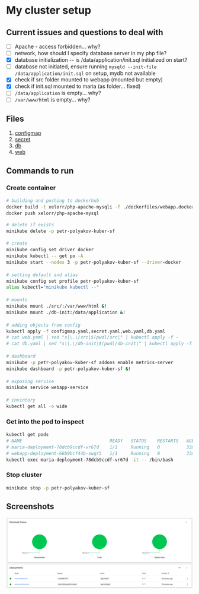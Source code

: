 # My cluster setup

## Current issues and questions to deal with

- [ ] Apache - access forbidden... why?
- [ ] network, how should I specify database server in my php file?
- [x] database initialization -- is /data/application/init.sql initialized on start?
- [ ] database not initiated, ensure running `mysqld --init-file /data/application/init.sql` on setup, mydb not available
- [x] check if src folder mounted to webapp (mounted but empty)
- [x] check if init.sql mounted to maria (as folder... fixed)
- [ ] `/data/application` is empty... why?
- [ ] `/var/www/html` is empty... why?

## Files

1. [configmap](./configmap.yaml)
2. [secret](./secret.yaml)
3. [db](./db.yaml)
4. [web](./web.yaml)

## Commands to run

### Create container

```bash
# building and pushing to dockerhub
docker build -t xelorr/php-apache-mysqli -f ./dockerfiles/webapp.docker .
docker push xelorr/php-apache-mysql
```

```bash
# delete if exists
minikube delete -p petr-polyakov-kuber-sf

# create
minikube config set driver docker
minikube kubectl -- get po -A
minikube start --nodes 3 -p petr-polyakov-kuber-sf --driver=docker

# setting default and alias
minikube config set profile petr-polyakov-kuber-sf
alias kubectl="minikube kubectl --"

# mounts
minikube mount ./src/:/var/www/html &!
minikube mount ./db-init:/data/application &!

# adding objects from config
kubectl apply -f configmap.yaml,secret.yaml,web.yaml,db.yaml
# cat web.yaml | sed "s|\.\/src|$(pwd)/src|" | kubectl apply -f -
# cat db.yaml | sed "s|\.\/db-init|$(pwd)/db-init|" | kubectl apply -f -

# dashboard
minikube -p petr-polyakov-kuber-sf addons enable metrics-server
minikube dashboard -p petr-polyakov-kuber-sf &!

# exposing service
minikube service webapp-service

# invintory
kubectl get all -o wide
```

### Get into the pod to inspect

```bash
kubectl get pods
# NAME                                 READY   STATUS    RESTARTS   AGE
# maria-deployment-78dcb9ccdf-vr67d    1/1     Running   0          33m
# webapp-deployment-66b9bcf44b-swgr5   1/1     Running   0          33m
kubectl exec maria-deployment-78dcb9ccdf-vr67d -it -- /bin/bash
```

### Stop cluster

```bash
minikube stop -p petr-polyakov-kuber-sf
```

## Screenshots

![](./dashboard.png)
